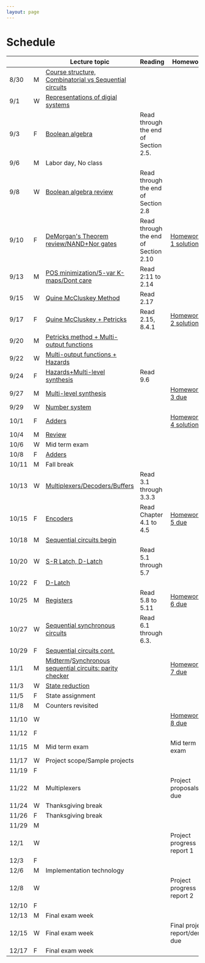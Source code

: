 ```yaml
---
layout: page
---
```

# Schedule

|       |   | Lecture topic                                                                                                                                                             | Reading                               | Homework                                                          |
| ----- | - | --------------------------------------------------------------                                                                                                            | ------------------------------------- | -------------------------                                         |
| 8/30  | M | [Course structure, Combinatorial vs Sequential circuits]({{site.baseurl}}/slides/2021-08-29-what-to-expect-from-the-course.html)                                          |                                       |                                                                   |
| 9/1   | W | [Representations of digial systems]({{site.baseurl}}/slides/2021-09-01-boolean-algebra.html)                                                                              |                                       |                                                                   |
| 9/3   | F | [Boolean algebra]({{site.baseurl}}/slides/2021-09-03-boolean-algebra.html)                                                                                                | Read through the end of Section 2.5.  |                                                                   |
| 9/6   | M | Labor day, No class                                                                                                                                                       |                                       |                                                                   |
| 9/8   | W | [Boolean algebra review]({{site.baseurl}}/slides/2021-09-08-designing-circuits.html)                                                                                      | Read through the end of Section 2.8   |                                                                   |
| 9/10  | F | [DeMorgan's Theorem review/NAND+Nor gates]({{site.baseurl}}/slides/2021-09-10-designing-circuits.html)                                                                    | Read through the end of Section 2.10  | [Homework 1 solution]({{site.baseurl}}/homeworks/hw1/hw1sol.pdf)  |
| 9/13  | M | [POS minimization/5-var K-maps/Dont care]({{site.baseurl}}/slides/2021-09-13-five-var-dont-care.html)                                                                     | Read 2:11 to 2.14                     |                                                                   |
| 9/15  | W | [Quine McCluskey Method]({{site.baseurl}}/slides/2021-09-15-quine-mccluskey.html)                                                                                         | Read 2.17                             |                                                                   |
| 9/17  | F | [Quine McCluskey + Petricks]({{site.baseurl}}/slides/2021-09-17-quine-mccluskey-petricks.html)                                                                            | Read 2.15, 8.4.1                      | [Homework 2 solution]({{site.baseurl}}/homeworks/hw2/hw2sol.pdf)  |
| 9/20  | M | [Petricks method + Multi-output functions]({{site.baseurl}}/slides/2021-09-20-petricks-hw-review.html)                                                                    |                                       |                                                                   |
| 9/22  | W | [Multi-output functions + Hazards]({{site.baseurl}}/slides/2021-09-22-multi-output-functions-hazards.html)                                                                |                                       |                                                                   |
| 9/24  | F | [Hazards+Multi-level synthesis]({{site.baseurl}}/slides/2021-09-24-hazards-multi-level-synthesis.html)                                                                    | Read 9.6                              |                                                                   |
| 9/27  | M | [Multi-level synthesis]({{site.baseurl}}/slides/2021-09-27-multi-level-synthesis.html)                                                                                    |                                       | [Homework 3 due]({{site.baseurl}}/homeworks/hw3/hw3.pdf)          |
| 9/29  | W | [Number system]({{site.baseurl}}/slides/2021-09-29-place-value-number-system.html)                                                                                        |                                       |                                                                   |
| 10/1  | F | [Adders]({{site.baseurl}}/slides/2021-10-01-half-full-adder.html)                                                                                                         |                                       | [Homework 4 solutions]({{site.baseurl}}/homeworks/hw4/hw4sol.pdf) |
| 10/4  | M | [Review]({{site.baseurl}}/slides/2021-10-04-review-half-full-adder.html)                                                                                                  |                                       |                                                                   |
| 10/6  | W | Mid term exam                                                                                                                                                             |                                       |                                                                   |
| 10/8  | F | [Adders]({{site.baseurl}}/slides/2021-10-08-adders.html)                                                                                                                  |                                       |                                                                   |
| 10/11 | M | Fall break                                                                                                                                                                |                                       |                                                                   |
| 10/13 | W | [Multiplexers/Decoders/Buffers]({{site.baseurl}}/slides/2021-10-13-building-blocks.html)                                                                                  | Read 3.1 through 3.3.3                |                                                                   |
| 10/15 | F | [Encoders]({{site.baseurl}}/slides/2021-10-15-flip-flops.html)                                                                                                            | Read Chapter 4.1 to 4.5               | [Homework 5 due]({{site.baseurl}}/homeworks/hw5/hw5.pdf)          |
| 10/18 | M | [Sequential circuits begin]({{site.baseurl}}/slides/2021-10-18-flip-flops.html)                                                                                           |                                       |                                                                   |
| 10/20 | W | [S-R Latch, D-Latch]({{site.baseurl}}/slides/2021-10-20-SR-D-latch.html)                                                                                                  | Read 5.1 through 5.7                  |                                                                   |
| 10/22 | F | [D-Latch]({{site.baseurl}}/slides/2021-10-22-D-latch.html)                                                                                                                |                                       |                                                                   |
| 10/25 | M | [Registers]({{site.baseurl}}/slides/2021-10-25-registers-counters.html)                                                                                                   | Read 5.8 to 5.11                      | [Homework 6 due]({{site.baseurl}}/homeworks/hw6/hw6.pdf)          |
| 10/27 | W | [Sequential synchronous circuits]({{site.baseurl}}/slides/2021-10-27-seq-circuits.html)                                                                                   | Read 6.1 through 6.3.                 |                                                                   |
| 10/29 | F | [Sequential circuits cont.]({{site.baseurl}}/slides/2021-10-29-seq-circuits-ex2.html)                                                                                     |                                       |                                                                   |
| 11/1  | M | [Midterm]({{site.baseurl}}/exam/midterm-exam-oct-6th.pdf.pdf)/[Synchronous sequential circuits: parity checker]({{site.baseurl}}/slides/2021-11-01-seq-circuits-ex2.html) |                                       | [Homework 7 due]({{site.baseurl}}/homeworks/hw7/hw7.pdf)          |
| 11/3  | W | [State reduction]({{site.baseurl}}/slides/2021-11-03-state-reduction.html)                                                                                                |                                       |                                                                   |
| 11/5  | F | State assignment                                                                                                                                                          |                                       |                                                                   |
| 11/8  | M | Counters revisited                                                                                                                                                        |                                       |                                                     |
| 11/10 | W |                                                                                                                                                                           |                                       |  [Homework 8 due]({{site.baseurl}}/homeworks/hw8/hw8.pdf)                                    |
| 11/12 | F |                                                                                                                                                                           |                                       |                                                                   |
| 11/15 | M | Mid term exam                                                                                                                                                             |                                       | Mid term exam                                                     |
| 11/17 | W | Project scope/Sample projects                                                                                                                                             |                                       |                                                                   |
| 11/19 | F |                                                                                                                                                                           |                                       |                                                                   |
| 11/22 | M | Multiplexers                                                                                                                                                              |                                       | Project proposals due                                             |
| 11/24 | W | Thanksgiving break                                                                                                                                                        |                                       |                                                                   |
| 11/26 | F | Thanksgiving break                                                                                                                                                        |                                       |                                                                   |
| 11/29 | M |                                                                                                                                                                           |                                       |                                                                   |
| 12/1  | W |                                                                                                                                                                           |                                       | Project progress report 1                                         |
| 12/3  | F |                                                                                                                                                                           |                                       |                                                                   |
| 12/6  | M | Implementation technology                                                                                                                                                 |                                       |                                                                   |
| 12/8  | W |                                                                                                                                                                           |                                       | Project progress report 2                                         |
| 12/10 | F |                                                                                                                                                                           |                                       |                                                                   |
| 12/13 | M | Final exam week                                                                                                                                                           |                                       |                                                                   |
| 12/15 | W | Final exam week                                                                                                                                                           |                                       | Final project report/demo due                                     |
| 12/17 | F | Final exam week                                                                                                                                                           |                                       |                                                                   |

